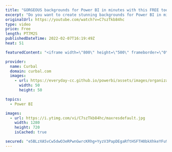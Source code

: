 ```yaml
---
title: "GORGEOUS backgrounds for Power BI in minutes with this FREE tool | Adobe XD"
excerpt: "Do you want to create stunning backgrounds for Power BI in minutes?   Let me show you this amazing tool that is easy to use and Free!! :)  Links mentioned: Storytelling by data viz techniques https://youtu.be/0pcTpIC6uFk  Eye picker for windows: https://youtu.be/skPTyaEmyws  Here you can download all"
originalUrl: https://youtube.com/watch?v=C7szTkb84hc
type: video
price: Free
length: PT7M2S
publishedDateTime: 2022-02-07T16:19:49Z
heat: 51

featuredContent: "<iframe width=\"800\" height=\"500\" frameborder=\"0\" src=\"https://www.youtube.com/embed/C7szTkb84hc\" allow=\"accelerometer; autoplay; encrypted-media; gyroscope; picture-in-picture\" allowfullscreen></iframe>"

provider:
  name: Curbal
  domain: curbal.com
  images:
    - url: https://everyday-cc.github.io/powerbi/assets/images/organizations/curbal.com-50x50.jpg
      width: 50
      height: 50

topics:
  - Power BI

images:
  - url: https://i.ytimg.com/vi/C7szTkb84hc/maxresdefault.jpg
    width: 1280
    height: 720
    isCached: true

secured: "e5BLzXA5vCw5dwO3eRPwnGwrcKRhg+YyzV3PapDEgaRftHSFTH0bkXhkeYFu9rTJyCl7kDh7k6edzNox7r87qg5frWkwKYeXdtnAk2U2HXG3kb6/bfSYSgYJzCEqw7D38nFgmiUTVIykin17rvq+kAByY0fSz18cU7D/HhhfOMt0+IitqKAK6L4+bTiotb7ouI312IR6QhCmtWs+enpjRpp4u+S49uSlX+E8o9m7D7CALKt5ccBeuctnm43slblJApQ2BW5+m0/FOK39MKRfGJzocMS6VGg/J+BTSEhAQ2Rcfh+SLiT3f6Eui3DkFBMVPAbkCizIcyFz/8pgErgQ8gBSTnVR1EiOY91VOiGezjVzmTLltmBM/Hq0dam7FinteOWFleXYawYUvSWy3lacfL8ExjZhheP/Ceq7sBKTjWI=;ucARv0l6QrIMicqcL/fcaw=="
---
```


